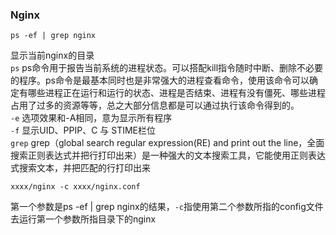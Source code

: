 ### Nginx    
```
ps -ef | grep nginx
```
显示当前nginx的目录      
`ps` ps命令用于报告当前系统的进程状态。可以搭配kill指令随时中断、删除不必要的程序。ps命令是最基本同时也是非常强大的进程查看命令，使用该命令可以确定有哪些进程正在运行和运行的状态、进程是否结束、进程有没有僵死、哪些进程占用了过多的资源等等，总之大部分信息都是可以通过执行该命令得到的。      
`-e` 选项效果和-A相同，意为显示所有程序         
`-f` 显示UID、PPIP、C 与 STIME栏位   
`grep` grep（global search regular expression(RE) and print out the line，全面搜索正则表达式并把行打印出来）是一种强大的文本搜索工具，它能使用正则表达式搜索文本，并把匹配的行打印出来     
```
xxxx/nginx -c xxxx/nginx.conf
```
第一个参数是ps -ef | grep nginx的结果，`-c`指使用第二个参数所指的config文件去运行第一个参数所指目录下的nginx     
